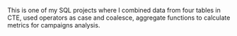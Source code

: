 This is one of my SQL projects where I combined data from four tables in CTE, used operators as case and coalesce, aggregate functions to calculate metrics for campaigns analysis.
